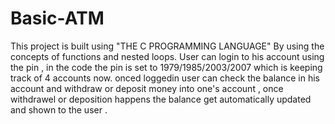 # Basic-ATM
This project is built using "THE C PROGRAMMING LANGUAGE" By using the concepts of functions and nested loops.
User can login to his account using the pin , in the code the pin is set to 1979/1985/2003/2007 which is keeping track of 4 accounts now.
onced loggedin user can check the balance in his account and withdraw or deposit money into one's account , once withdrawel or deposition happens the balance get automatically updated and shown to the user .
